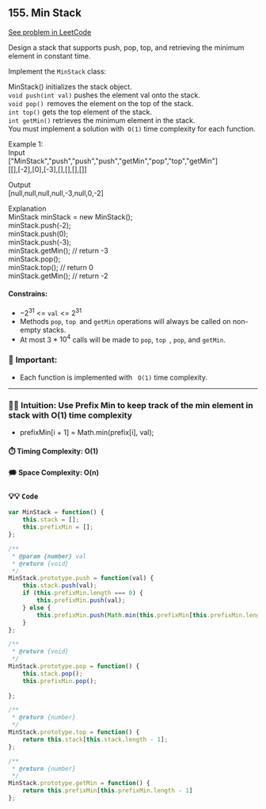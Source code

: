 ## 155. Min Stack
[See problem in LeetCode](https://leetcode.com/problems/min-stack/description/)   

Design a stack that supports push, pop, top, and retrieving the minimum element in constant time.

Implement the ```MinStack``` class:

MinStack() initializes the stack object.   
```void push(int val)``` pushes the element val onto the stack.   
```void pop() ```removes the element on the top of the stack.   
```int top()``` gets the top element of the stack.   
```int getMin()``` retrieves the minimum element in the stack.   
You must implement a solution with``` O(1)``` time complexity for each function.

Example 1:   
Input   
["MinStack","push","push","push","getMin","pop","top","getMin"]   
[[],[-2],[0],[-3],[],[],[],[]]

Output    
[null,null,null,null,-3,null,0,-2]

Explanation   
MinStack minStack = new MinStack();    
minStack.push(-2);   
minStack.push(0);   
minStack.push(-3);   
minStack.getMin(); // return -3   
minStack.pop();   
minStack.top();    // return 0   
minStack.getMin(); // return -2   


#### Constrains:
- $-2^{31}$ <= ```val``` <= $2^{31}$ 
- Methods ```pop```, ```top ```and ```getMin``` operations will always be called on non-empty stacks.
- At most 3 * $10^4$ calls will be made to ```pop```, ```top ```, ```pop```, and ```getMin```.


### 🚨 **Important:**

- Each function is implemented with ``` O(1)``` time complexity.

---
### 🌟🌟 **Intuition:** Use Prefix Min to keep track of the min element in stack with O(1) time complexity
- prefixMin[i + 1] =  Math.min(prefix[i], val);


#### ⏱️ Timing Complexity: O(1)

#### 🗯️ Space Complexity: O(n)

### 💡💡 **`Code`**

```JavaScript
var MinStack = function() {
    this.stack = [];
    this.prefixMin = [];
};

/** 
 * @param {number} val
 * @return {void}
 */
MinStack.prototype.push = function(val) {
    this.stack.push(val);
    if (this.prefixMin.length === 0) {
        this.prefixMin.push(val);
    } else {
        this.prefixMin.push(Math.min(this.prefixMin[this.prefixMin.length - 1], val))
    }
};

/**
 * @return {void}
 */
MinStack.prototype.pop = function() {
    this.stack.pop();
    this.prefixMin.pop();
    
};

/**
 * @return {number}
 */
MinStack.prototype.top = function() {
    return this.stack[this.stack.length - 1];
};

/**
 * @return {number}
 */
MinStack.prototype.getMin = function() {
    return this.prefixMin[this.prefixMin.length - 1]
};

```

